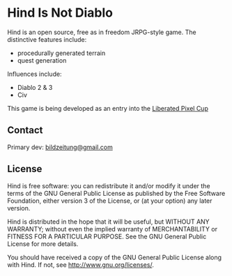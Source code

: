 Hind Is Not Diablo
==================

Hind is an open source, free as in freedom JRPG-style game. The distinctive features include:

- procedurally generated terrain
- quest generation

Influences include:
- Diablo 2 & 3
- Civ

This game is being developed as an entry into the [Liberated Pixel Cup](http://lpc.opengameart.org/)


Contact
-------

Primary dev: bildzeitung@gmail.com


License
-------

Hind is free software: you can redistribute it and/or modify
it under the terms of the GNU General Public License as published by
the Free Software Foundation, either version 3 of the License, or
(at your option) any later version.

Hind is distributed in the hope that it will be useful,
but WITHOUT ANY WARRANTY; without even the implied warranty of
MERCHANTABILITY or FITNESS FOR A PARTICULAR PURPOSE.  See the
GNU General Public License for more details.

You should have received a copy of the GNU General Public License
along with Hind.  If not, see <http://www.gnu.org/licenses/>.
